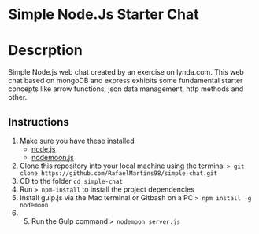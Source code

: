 # Simple Node.Js Starter Chat

# Descrption

Simple Node.js web chat created by an exercise on lynda.com. This web chat based on mongoDB and express exhibits some fundamental starter concepts like arrow functions, json data management, http methods and other.

## Instructions
1. Make sure you have these installed
	- [node.js](http://nodejs.org/)
  	- [nodemoon.js](https://www.npmjs.com/package/nodemon)
2. Clone this repository into your local machine using the terminal `> git clone https://github.com/RafaelMartins98/simple-chat.git`
3. CD to the folder `cd simple-chat`
4. Run `> npm-install` to install the project dependencies
5. Install gulp.js via the Mac terminal or Gitbash on a PC `> npm install -g nodemoon`
6. 5. Run the Gulp command `> nodemoon server.js`


